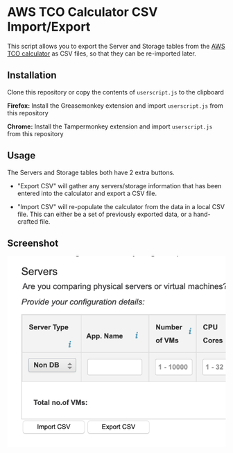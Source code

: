 # AWS TCO Calculator CSV Import/Export

This script allows you to export the Server and Storage tables from the [AWS TCO calculator](https://awstcocalculator.com/#) as CSV files, so that they can be re-imported later.

## Installation

Clone this repository or copy the contents of `userscript.js` to the clipboard

**Firefox:** Install the Greasemonkey extension and import `userscript.js` from this repository

**Chrome:** Install the Tampermonkey extension and import `userscript.js` from this repository

## Usage

The Servers and Storage tables both have 2 extra buttons.

* "Export CSV" will gather any servers/storage information that has been entered into the calculator and export a CSV file.

* "Import CSV" will re-populate the calculator from the data in a local CSV file. This can either be a set of previously exported data, or a hand-crafted file.

## Screenshot

![Two extra buttons](https://github.com/elmundio87/aws-tco-calculator-csv-import-export/blob/master/preview.png "Preview")
